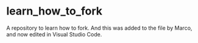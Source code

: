 # learn_how_to_fork
A repository to learn how to fork. And this was added to the file by Marco, and now edited in Visual Studio Code.
